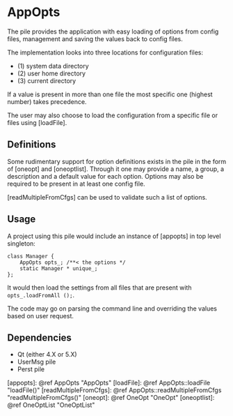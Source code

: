 AppOpts
=======

The pile provides the application with easy loading
of options from config files, management and
saving the values back to config files.

The implementation looks into three locations
for configuration files:

- (1) system data directory
- (2) user home directory
- (3) current directory

If a value is present in more than one file the most
specific one (highest number) takes precedence.

The user may also choose to load the configuration from
a specific file or files using [loadFile].

Definitions
-----------

Some rudimentary support for option definitions exists
in the pile in the form of [oneopt] and [oneoptlist].
Through it one may provide a name, a group, a
description and a default value for each option.
Options may also be required to be present in at least
one config file.

[readMultipleFromCfgs] can be used to validate such
a list of options.

Usage
-----

A project using this pile would include an instance
of [appopts] in top level singleton:

    class Manager {
        AppOpts opts_; /**< the options */
        static Manager * unique_;
    };

It would then load the settings from all files
that are present with `opts_.loadFromAll ();`.

The code may go on parsing the command line and
overriding the values based on user request.

Dependencies
------------

- Qt (either 4.X or 5.X)
- UserMsg pile
- Perst pile

[appopts]: @ref AppOpts "AppOpts"
[loadFile]: @ref AppOpts::loadFile "loadFile()"
[readMultipleFromCfgs]: @ref AppOpts::readMultipleFromCfgs "readMultipleFromCfgs()"
[oneopt]: @ref OneOpt "OneOpt"
[oneoptlist]: @ref OneOptList "OneOptList"
